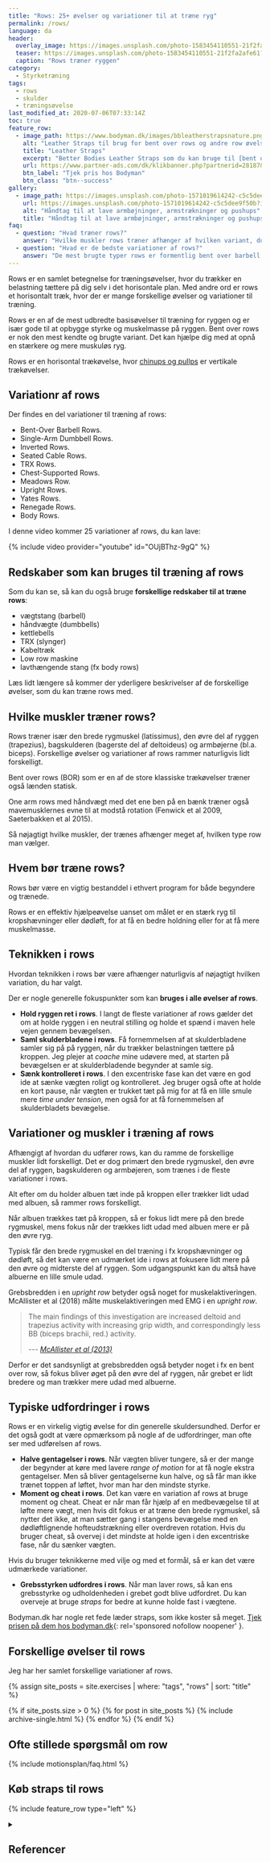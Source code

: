 ```yaml
---
title: "Rows: 25+ øvelser og variationer til at træne ryg"
permalink: /rows/
language: da
header:
  overlay_image: https://images.unsplash.com/photo-1583454110551-21f2fa2afe61?ixlib=rb-1.2.1&ixid=eyJhcHBfaWQiOjEyMDd9&auto=format&fit=crop&h=630&w=1200&q=10
  teaser: https://images.unsplash.com/photo-1583454110551-21f2fa2afe61?ixlib=rb-1.2.1&ixid=eyJhcHBfaWQiOjEyMDd9&auto=format&fit=crop&h=300&w=400&q=10
  caption: "Rows træner ryggen"
category:
  - Styrketræning
tags:
  - rows
  - skulder
  - træningsøvelse
last_modified_at: 2020-07-06T07:33:14Z
toc: true
feature_row:
  - image_path: https://www.bodyman.dk/images/bbleatherstrapsnature.png
    alt: "Leather Straps til brug for bent over rows og andre row øvelser"
    title: "Leather Straps"
    excerpt: "Better Bodies Leather Straps som du kan bruge til [bent over rows](/oevelse/bent-over-rows-bor/), one arm rows og andre row varianter. De er også meget velegnede til dødløft."
    url: https://www.partner-ads.com/dk/klikbanner.php?partnerid=28187&bannerid=23182&htmlurl=https://www.bodyman.dk/shop/better-bodies-leather-23199p.html
    btn_label: "Tjek pris hos Bodyman"
    btn_class: "btn--success"
gallery:
  - image_path: https://images.unsplash.com/photo-1571019614242-c5c5dee9f50b?ixlib=rb-1.2.1&ixid=eyJhcHBfaWQiOjEyMDd9&auto=format&fit=crop&h=300&w=400&q=10
    url: https://images.unsplash.com/photo-1571019614242-c5c5dee9f50b?ixlib=rb-1.2.1&ixid=eyJhcHBfaWQiOjEyMDd9&auto=format&fit=crop&h=630&w=1200&q=10
    alt: "Håndtag til at lave armbøjninger, armstrækninger og pushups"
    title: "Håndtag til at lave armbøjninger, armstrækninger og pushups"
faq:
  - question: "Hvad træner rows?"
    answer: "Hvilke muskler rows træner afhænger af hvilken variant, du bruger. Typisk rammer row-variationer den brede rygmuskel, øvre ryg, bagskulder og armbøjerne, fx biceps. Hvis du har albuerne tæt på kroppen, så rammer rows mere den brede rygmuskel, latissimus dorsi, og hvis du har albuerne ude, så rammer de lidt mere den øvre ryg. Hvis du har underhåndsgreb i row-variationerne, så er biceps lidt mere involveret, end hvis du bruger overhåndsgreb."
  - question: "Hvad er de bedste variationer af rows?"
    answer: "De mest brugte typer rows er formentlig bent over barbell rows med stang, one arm rows med håndvægte, siddende kabeltræk, Yates rows (med underhåndsgreb) og chest-supported rows på bænk."
---
```


Rows er en samlet betegnelse for træningsøvelser, hvor du trækker en belastning tættere på dig selv i det horisontale plan. Med andre ord er rows et horisontalt træk, hvor der er mange forskellige øvelser og variationer til træning.

Rows er en af de mest udbredte basisøvelser til træning for ryggen og er især gode til at opbygge styrke og muskelmasse på ryggen. Bent over rows er nok den mest kendte og brugte variant. Det kan hjælpe dig med at opnå en stærkere og mere muskuløs ryg.

Rows er en horisontal trækøvelse, hvor [chinups og pullps](/chinup-vs-pullup/) er vertikale trækøvelser.

## Variationr af rows

Der findes en del variationer til træning af rows:

- Bent-Over Barbell Rows.
- Single-Arm Dumbbell Rows.
- Inverted Rows.
- Seated Cable Rows.
- TRX Rows.
- Chest-Supported Rows.
- Meadows Row.
- Upright Rows.
- Yates Rows.
- Renegade Rows.
- Body Rows.

I denne video kommer 25 variationer af rows, du kan lave:

{% include video provider="youtube" id="OUjBThz-9gQ" %}

## Redskaber som kan bruges til træning af rows

Som du kan se, så kan du også bruge **forskellige redskaber til at træne rows**:

- vægtstang (barbell)
- håndvægte (dumbbells)
- kettlebells
- TRX (slynger)
- Kabeltræk
- Low row maskine
- lavthængende stang (fx body rows)

Læs lidt længere så kommer der yderligere beskrivelser af de forskellige øvelser, som du kan træne rows med.

## Hvilke muskler træner rows?

Rows træner især den brede rygmuskel (latissimus), den øvre del af ryggen (trapezius), bagskulderen (bagerste del af deltoideus) og armbøjerne (bl.a. biceps). Forskellige øvelser og variationer af rows rammer naturligvis lidt forskelligt.

Bent over rows (BOR) som er en af de store klassiske trækøvelser træner også lænden statisk.

One arm rows med håndvægt med det ene ben på en bænk træner også mavemusklernes evne til at modstå rotation (Fenwick et al 2009, Saeterbakken et al 2015).

Så nøjagtigt hvilke muskler, der trænes afhænger meget af, hvilken type row man vælger.

## Hvem bør træne rows?

Rows bør være en vigtig bestanddel i ethvert program for både begyndere og trænede.

Rows er en effektiv hjælpeøvelse uanset om målet er en stærk ryg til kropshævninger eller dødløft, for at få en bedre holdning eller for at få mere muskelmasse.

## Teknikken i rows

Hvordan teknikken i rows bør være afhænger naturligvis af nøjagtigt hvilken variation, du har valgt.

Der er nogle generelle fokuspunkter som kan **bruges i alle øvelser af rows**.

- **Hold ryggen ret i rows**. I langt de fleste variationer af rows gælder det om at holde ryggen i en neutral stilling og holde et spænd i maven hele vejen gennem bevægelsen.
- **Saml skulderbladene i rows**. Få fornemmelsen af at skulderbladene samler sig på på ryggen, når du trækker belastningen tættere på kroppen. Jeg plejer at _coache_ mine udøvere med, at starten på bevægelsen er at skulderbladende begynder at samle sig.
- **Sænk kontrolleret i rows**. I den excentriske fase kan det være en god ide at sænke vægten roligt og kontrolleret. Jeg bruger også ofte at holde en kort pause, når vægten er trukket tæt på mig for at få en lille smule mere _time under tension_, men også for at få fornemmelsen af skulderbladets bevægelse.

## Variationer og muskler i træning af rows

Afhængigt af hvordan du udfører rows, kan du ramme de forskellige muskler lidt forskelligt. Det er dog primært den brede rygmuskel, den øvre del af ryggen, bagskulderen og armbøjeren, som trænes i de fleste variationer i rows.

Alt efter om du holder albuen tæt inde på kroppen eller trækker lidt udad med albuen, så rammer rows forskelligt.

Når albuen trækkes tæt på kroppen, så er fokus lidt mere på den brede rygmuskel, mens fokus når der trækkes lidt udad med albuen mere er på den øvre ryg.

Typisk får den brede rygmuskel en del træning i fx kropshævninger og dødløft, så det kan være en udmærket ide i rows at fokusere lidt mere på den øvre og midterste del af ryggen. Som udgangspunkt kan du altså have albuerne en lille smule udad.

Grebsbredden i en _upright row_ betyder også noget for muskelaktiveringen. McAllister et al (2018) målte muskelaktiveringen med EMG i en _upright row_.

> The main findings of this investigation are increased deltoid and trapezius activity with increasing grip width, and correspondingly less BB (biceps brachii, red.) activity.
>
> --- <cite>[McAllister et al (2013)](https://pubmed.ncbi.nlm.nih.gov/22362088/)</cite>

Derfor er det sandsynligt at grebsbredden også betyder noget i fx en bent over row, så fokus bliver øget på den øvre del af ryggen, når grebet er lidt bredere og man trækker mere udad med albuerne.

## Typiske udfordringer i rows

Rows er en virkelig vigtig øvelse for din generelle skuldersundhed. Derfor er det også godt at være opmærksom på nogle af de udfordringer, man ofte ser med udførelsen af rows.

- **Halve gentagelser i rows**. Når vægten bliver tungere, så er der mange der begynder at køre med lavere _range of motion_ for at få nogle ekstra gentagelser. Men så bliver gentagelserne kun halve, og så får man ikke trænet toppen af løftet, hvor man har den mindste styrke.
- **Moment og cheat i rows**. Det kan være en variation af rows at bruge moment og cheat. Cheat er når man får hjælp af en medbevægelse til at løfte mere vægt, men hvis dit fokus er at træne den brede rygmuskel, så nytter det ikke, at man sætter gang i stangens bevægelse med en dødløftlignende hofteudstrækning eller overdreven rotation. Hvis du bruger cheat, så overvej i det mindste at holde igen i den excentriske fase, når du sænker vægten.

Hvis du bruger teknikkerne med vilje og med et formål, så er kan det være udmærkede variationer.

- **Grebsstyrken udfordres i rows**. Når man laver rows, så kan ens grebsstyrke og udholdenheden i grebet godt blive udfordret. Du kan overveje at bruge _straps_ for bedre at kunne holde fast i vægtene.

Bodyman.dk har nogle ret fede læder straps, som ikke koster så meget. [Tjek prisen på dem hos bodyman.dk](https://www.partner-ads.com/dk/klikbanner.php?partnerid=28187&bannerid=23182&htmlurl=https://www.bodyman.dk/shop/better-bodies-leather-23199p.html){: rel='sponsored nofollow noopener' }.

## Forskellige øvelser til rows

Jeg har her samlet forskellige variationer af rows.

{% assign site_posts = site.exercises | where: "tags", "rows" | sort: "title" %}

{% if site_posts.size > 0 %}
  {% for post in site_posts %}
    {% include archive-single.html %}
  {% endfor %}
{% endif %}

## Ofte stillede spørgsmål om row

{% include motionsplan/faq.html %}

## Køb straps til rows

{% include feature_row type="left" %}

<details markdown="1" class="references">
  <summary><h2 id="references">Referencer</h2></summary>

- Fenwick, Chad M. J., Stephen H. M. Brown, og Stuart M. McGill. 2009. “Comparison of Different Rowing Exercises: Trunk Muscle Activation and Lumbar Spine Motion, Load, and Stiffness”. Journal of Strength and Conditioning Research 23 (2): 350–58. <https://doi.org/10.1519/JSC.0b013e3181942019>.
- Lehman, Gregory J, Day Deans Buchan, Angela Lundy, Nicole Myers, og Andrea Nalborczyk. 2004. “Variations in muscle activation levels during traditional latissimus dorsi weight training exercises: An experimental study.” Dynamic medicine : DM 3 (juni): 4. <https://doi.org/10.1186/1476-5918-3-4>.
- McAllister, Matthew J., Brian K. Schilling, Kelley G. Hammond, Lawrence W. Weiss, og Tyler M. Farney. 2013. “Effect of Grip Width on Electromyographic Activity during the Upright Row”. Journal of Strength and Conditioning Research 27 (1): 181–87. <https://doi.org/10.1519/JSC.0b013e31824f23ad>.
- Saeterbakken, A., V. Andersen, A. Brudeseth, H. Lund, og M. S. Fimland. 2015. “The Effect of Performing Bi- and Unilateral Row Exercises on Core Muscle Activation”. International Journal of Sports Medicine 36 (11): 900–905. <https://doi.org/10.1055/s-0034-1398646>.
- Youdas, James W., Justin W. Hubble, Peter G. Johnson, Megan M. McCarthy, Michelle M. Saenz, og John H. Hollman. 2020. “Scapular Muscle Balance and Spinal Stabilizer Recruitment during an Inverted Row”. Physiotherapy Theory and Practice 36 (3): 432–43. <https://doi.org/10.1080/09593985.2018.1486491>.
</details>
